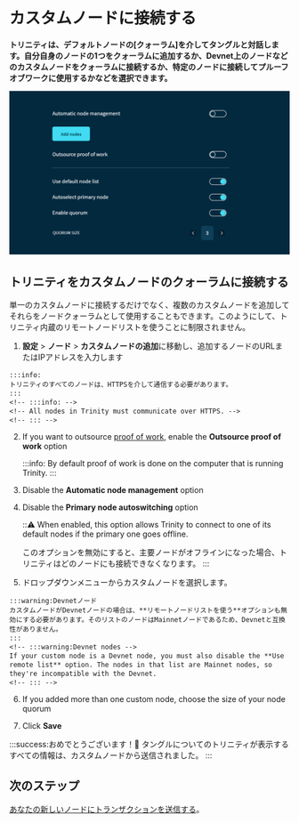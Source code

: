 # カスタムノードに接続する
<!-- # Connect to custom nodes -->

**トリニティは、デフォルトノードの[クォーラム]を介してタングルと対話します。自分自身のノードの1つをクォーラムに追加するか、Devnet上のノードなどのカスタムノードをクォーラムに接続するか、特定のノードに接続してプルーフオブワークに使用するかなどを選択できます。**
<!-- **Trinity interacts with the Tangle through a [quorum](../concepts/node-quorum.md) of default nodes. You can choose to add one of your own nodes to the quorum, connect to a quorum of custom nodes such as those on the Devnet, or connect to a specific node to use for outsourced proof of work.** -->

![Node management in Trinity](../images/node-management.png)

## トリニティをカスタムノードのクォーラムに接続する
<!-- ## Connect Trinity to a quorum of custom nodes -->

単一のカスタムノードに接続するだけでなく、複数のカスタムノードを追加してそれらをノードクォーラムとして使用することもできます。このようにして、トリニティ内蔵のリモートノードリストを使うことに制限されません。
<!-- As well as connecting to a single custom node, you can also add multiple custom nodes and use them as a node quorum. This way, you aren't restricted to using the built-in remote list of Trinity nodes. -->

1. **設定** > **ノード** > **カスタムノードの追加**に移動し、追加するノードのURLまたはIPアドレスを入力します
  <!-- 1. Go to **Settings** > **Node** > **Add custom nodes**,  and enter the URL or IP address of the nodes you want to add -->

    :::info:
    トリニティのすべてのノードは、HTTPSを介して通信する必要があります。
    :::
    <!-- :::info: -->
    <!-- All nodes in Trinity must communicate over HTTPS. -->
    <!-- ::: -->

2. If you want to outsource [proof of work](root://getting-started/0.1/transactions/proof-of-work.md), enable the **Outsource proof of work** option

    :::info:
    By default proof of work is done on the computer that is running Trinity.
    :::

3. Disable the **Automatic node management** option

4. Disable the **Primary node autoswitching** option

    :::warning:
    When enabled, this option allows Trinity to connect to one of its default nodes if the primary one goes offline.

    このオプションを無効にすると、主要ノードがオフラインになった場合、トリニティはどのノードにも接続できなくなります。
    :::
    <!-- :::warning: -->
    <!-- When enabled, this option allows Trinity to connect to one of its defaults nodes if the primary one goes offline. -->

    <!-- By disabling this option, Trinity won't be able to connect to any nodes if the primary node goes offline. -->
    <!-- ::: -->

4. ドロップダウンメニューからカスタムノードを選択します。
  <!-- 5. Select your node from the dropdown menu -->

    :::warning:Devnetノード
    カスタムノードがDevnetノードの場合は、**リモートノードリストを使う**オプションも無効にする必要があります。そのリストのノードはMainnetノードであるため、Devnetと互換性がありません。
    :::
    <!-- :::warning:Devnet nodes -->
    If your custom node is a Devnet node, you must also disable the **Use remote list** option. The nodes in that list are Mainnet nodes, so they're incompatible with the Devnet.
    <!-- ::: -->

6. If you added more than one custom node, choose the size of your node quorum

7. Click **Save**

:::success:おめでとうございます！:tada:
タングルについてのトリニティが表示するすべての情報は、カスタムノードから送信されました。
:::
<!-- :::success:Congratulations! :tada: -->
<!-- All the information that Trinity displays about the Tangle is now sent from your custom nodes. -->
<!-- ::: -->

## 次のステップ
<!-- ## Next steps -->

[あなたの新しいノードにトランザクションを送信する](../how-to-guides/send-a-transaction.md)。
<!-- [Send a transaction](../how-to-guides/send-a-transaction.md) to your new nodes. -->
